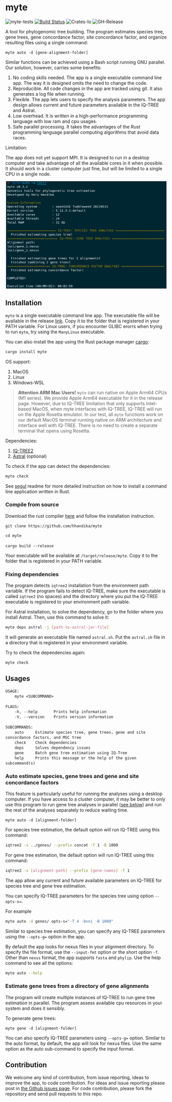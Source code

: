 # myte

![myte-tests](https://github.com/hhandika/myte/workflows/myte-tests/badge.svg)
[![Build Status](https://www.travis-ci.com/hhandika/myte.svg?branch=main)](https://www.travis-ci.com/hhandika/myte)
![Crates-Io](https://img.shields.io/crates/v/myte)
![GH-Release](https://img.shields.io/github/v/release/hhandika/myte)

A tool for phylogenomic tree building. The program estimates species tree, gene trees, gene concordance factor, site concordance factor, and organize resulting files using a single command:

```{Bash}
myte auto -d [gene-alignment-folder]
```

Similar functions can be achieved using a Bash script running GNU parallel. Our solution, however, carries some benefits:

1. No coding skills needed. The app is a single executable command line app. The way it is designed omits the need to change the code.
2. Reproducible. All code changes in the app are tracked using git. It also generates a log file when running.
3. Flexible. The app lets users to specify the analysis parameters. The app design allows current and future parameters available in the IQ-TREE and Astral.
4. Low overhead. It is written in a high-performance programming language with low ram and cpu usages.
5. Safe parallel processing. It takes the advantages of the Rust programming language parallel computing algorithms that avoid data races.

Limitation:

The app does not yet support MPI. It is designed to run in a desktop computer and take advantage of all the available cores in it when possible. It should work in a cluster computer just fine, but will be limited to a single CPU in a single node.

<p align="center">
 <img src="static/interface.png" width="500" >
</p>

## Installation

`myte` is a single executable command line app. The executable file will be available in the release [link](https://github.com/hhandika/myte/releases). Copy it to the folder that is registered in your PATH variable. For Linux users, if you encounter GLIBC erorrs when trying to run `myte`, try using the `ManyLinux` executable.

You can also install the app using the Rust package manager [cargo](https://doc.rust-lang.org/cargo/getting-started/installation.html):

```Bash
cargo install myte
```

OS support:

1. MacOS
2. Linux
3. Windows-WSL

>__Attention ARM Mac Users!__ `myte` can run native on Apple Arm64 CPUs (M1 series). We provide Apple Arm64 executable for it in the release page. However, due to IQ-TREE limitation that only supports Intel-based MacOS, when myte interfaces with IQ-TREE, IQ-TREE will run on the Apple Rosetta emulator. In our test, all `myte` functions work on our default MacOS terminal running native on ARM architecture and interface well with IQ-TREE. There is no need to create a separate terminal that opens using Rosetta.

Dependencies:

1. [IQ-TREE2](http://www.iqtree.org/)
2. [Astral](https://github.com/smirarab/ASTRAL) (optional)

To check if the app can detect the dependencies:

```Bash
myte check
```

See [segul](https://github.com/hhandika/segul) readme for more detailed instruction on how to install a command line application written in Rust.

### Compile from source

Download the rust compiler [here](https://www.rust-lang.org/learn/get-started) and follow the installation instruction.

```{Bash}
git clone https://github.com/hhandika/myte
```

```{Bash}
cd myte

cargo build --release
```

Your executable will be available at `/target/release/myte`. Copy it to the folder that is registered in your PATH variable.

### Fixing dependencies

The program detects `iqtree2` installation from the environment path variable. If the program fails to detect IQ-TREE, make sure the executable is called `iqtree2` (no spaces) and the directory where you put the IQ-TREE executable is registered to your environment path variable.

For Astral installation, to solve the dependency, go to the folder where you install Astral. Then, use this command to solve it:

```Bash
myte deps astral -j [path-to-astral-jar-file]
```

It will generate an executable file named `astral.sh`. Put the `astral.sh` file in a directory that is registered in your environment variable.

Try to check the dependencies again:

```Bash
myte check
```

## Usages

```{Bash}
USAGE:
    myte <SUBCOMMAND>

FLAGS:
    -h, --help       Prints help information
    -V, --version    Prints version information

SUBCOMMANDS:
    auto     Estimate species tree, gene trees, gene and site concordance factors, and MSC tree
    check    Check dependencies
    deps     Solves dependency issues
    gene     Batch gene tree estimation using IQ-Tree
    help     Prints this message or the help of the given subcommand(s)
```

### Auto estimate species, gene trees and gene and site concordance factors

This feature is particularly useful for running the analyses using a desktop computer. If you have access to a cluster computer, it may be better to only use this program to run gene tree analyses in parallel ([see below](#estimate-gene-trees-from-a-directory-of-gene-alignments)) and run the rest of the analyses separately to reduce waiting time.

```{Bash}
myte auto -d [alignment-folder]
```

For species tree estimation, the default option will run IQ-TREE using this command:

```Bash
iqtree2 -s ../genes/ --prefix concat -T 1 -B 1000
```

For gene tree estimation, the default option will run IQ-TREE using this command:

```Bash
iqtree2 -s [alignment-path] --prefix [gene-names] -T 1
```

The app allow any current and future available parameters on IQ-TREE for species tree and gene tree estimation.

You can specify IQ-TREE parameters for the species tree using option `--opts-s=`.

For example

```Bash
myte auto -d genes/ opts-s="-T 4 -bnni -B 1000"
```

Similar to species tree estimation, you can specify any IQ-TREE parameters using the `--opts-g=` option in the app.

By default the app looks for nexus files in your alignment directory. To specify the file format, use the `--input-fmt` option or the short option `-f`. Other than `nexus` format, the app supports `fasta` and `phylip`. Use the help command to see all the options:

```Bash
myte auto --help
```

### Estimate gene trees from a directory of gene alignments

The program will create multiple instances of IQ-TREE to run gene tree estimation in parallel. The program assess available cpu resources in your system and does it sensibly.

To generate gene trees:

```{Bash}
myte gene -d [alignment-folder]
```

You can also specify IQ-TREE parameters using `--opts-g=` option. Similar to the auto format, by default, the app will look for nexus files. Use the same option as the auto sub-command to specify the input format.

## Contribution

We welcome any kind of contribution, from issue reporting, ideas to improve the app, to code contribution. For ideas and issue reporting please post in [the Github issues page](https://github.com/hhandika/myte/issues). For code contribution, please fork the repository and send pull requests to this repo.
